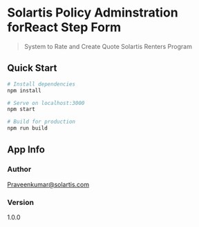 # Solartis Policy Adminstration forReact Step Form

> System to Rate and Create Quote Solartis Renters Program

## Quick Start

```bash
# Install dependencies
npm install

# Serve on localhost:3000
npm start

# Build for production
npm run build
```

## App Info

### Author

Praveenkumar@solartis.com

### Version

1.0.0
